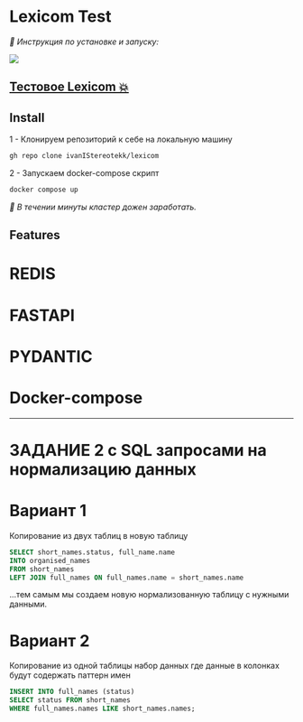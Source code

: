 # Lexicom Test


_👀 Инструкция по установке и запуску:_

[![](misc/demo.gif)](https://mkosir.github.io/react-parallax-tilt/?path=/story/react-parallax-tilt--glare-effect)

## [Тестовое Lexicom 💥](https://github.com/ivanIStereotekk/lexicom.git)

## Install
1 - Клонируем репозиторий к себе на локальную машину
```bash
gh repo clone ivanIStereotekk/lexicom
```
2 - Запускаем docker-compose скрипт
```bash
docker compose up
```

_👀 В течении минуты кластер дожен заработать._

## Features




# REDIS   
# FASTAPI
# PYDANTIC
# Docker-compose

----------------------------
# ЗАДАНИЕ 2 с SQL запросами на нормализацию данных

# Вариант 1

Копирование из двух таблиц в новую таблицу
```sql
SELECT short_names.status, full_name.name
INTO organised_names
FROM short_names
LEFT JOIN full_names ON full_names.name = short_names.name

```
...тем самым мы создаем новую нормализованную таблицу с нужными данными.

# Вариант 2
Копирование из одной таблицы набор данных где данные в колонках будут содержать паттерн имен 

```sql
INSERT INTO full_names (status)
SELECT status FROM short_names
WHERE full_names.names LIKE short_names.names;
```




